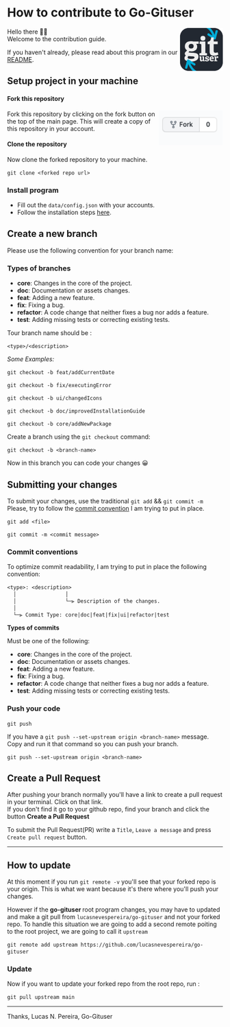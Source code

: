 # How to contribute to Go-Gituser

<img align="right" width="100" src="assets/logo.png" alt="logo" />

Hello there 👋🏼 <br>
Welcome to the contribution guide.

If you haven't already, please read about this program in our [README](README.md).

## Setup project in your machine

#### Fork this repository

<img align="right" width="150" src="assets/fork.png" alt="fork repository" />

Fork this repository by clicking on the fork button on the top of the main page.
This will create a copy of this repository in your account.

#### Clone the repository

Now clone the forked repository to your machine.

```
git clone <forked repo url>
```

### Install program

- Fill out the `data/config.json` with your accounts.
- Follow the installation steps [here](MACOS_PATH.md).

## Create a new branch

Please use the following convention for your branch name:

### Types of branches

- **core**: Changes in the core of the project.
- **doc**: Documentation or assets changes.
- **feat**: Adding a new feature.
- **fix**: Fixing a bug.
- **refactor**: A code change that neither fixes a bug nor adds a feature.
- **test**: Adding missing tests or correcting existing tests.

Tour branch name should be :

```
<type>/<description>
```

<em> Some Examples: </em>

```
git checkout -b feat/addCurrentDate
```

```
git checkout -b fix/executingError
```

```
git checkout -b ui/changedIcons
```

```
git checkout -b doc/improvedInstallationGuide
```

```
git checkout -b core/addNewPackage
```

Create a branch using the `git checkout` command:

```
git checkout -b <branch-name>
```

Now in this branch you can code your changes 😀

## Submitting your changes

To submit your changes, use the traditional `git add` && `git commit -m`
Please, try to follow the [commit convention](#Commit-conventions) I am trying to put in place.

```
git add <file>
```

```
git commit -m <commit message>
```

### Commit conventions

To optimize commit readability, I am trying to put in place the following convention:

```
<type>: <description>
  │                │
  │                └─⫸ Description of the changes.
  │
  └─⫸ Commit Type: core|doc|feat|fix|ui|refactor|test
```

<b>Types of commits </b>

Must be one of the following:

- **core**: Changes in the core of the project.
- **doc**: Documentation or assets changes.
- **feat**: Adding a new feature.
- **fix**: Fixing a bug.
- **refactor**: A code change that neither fixes a bug nor adds a feature.
- **test**: Adding missing tests or correcting existing tests.

### Push your code

```
git push
```

If you have a `git push --set-upstream origin <branch-name>` message. Copy and run it that command so you can push your branch.

```
git push --set-upstream origin <branch-name>
```

## Create a Pull Request

After pushing your branch normally you'll have a link to create a pull request in your terminal. Click on that link. <br>
If you don't find it go to your github repo, find your branch and click the button <b>Create a Pull Request</b>

To submit the Pull Request(PR) write a `Title`, `Leave a message` and press `Create pull request` button.

<hr>

## How to update

At this moment if you run `git remote -v` you'll see that your forked repo is your origin. This is what we want because it's there where you'll push your changes.

However if the <b> go-gituser </b> root program changes, you may have to updated and make a git pull from `lucasnevespereira/go-gituser` and not your forked repo.
To handle this situation we are going to add a second remote poiting to the root project, we are going to call it `upstream`

```
git remote add upstream https://github.com/lucasnevespereira/go-gituser
```

### Update

Now if you want to update your forked repo from the root repo, run :

```
git pull upstream main
```

<hr>

Thanks,
Lucas N. Pereira, Go-Gituser
